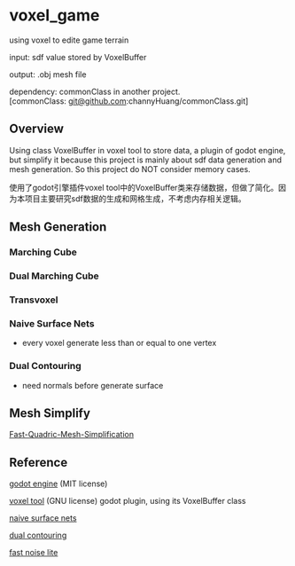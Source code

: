 # voxel_game

using voxel to edite game terrain

input: sdf value stored by VoxelBuffer

output: .obj mesh file

dependency: commonClass in another project.  
[commonClass: git@github.com:channyHuang/commonClass.git]

## Overview

Using class VoxelBuffer in voxel tool to store data, a plugin of godot engine, but simplify it because this project is mainly about sdf data generation and mesh generation. So this project do NOT consider memory cases.

使用了godot引擎插件voxel tool中的VoxelBuffer类来存储数据，但做了简化。因为本项目主要研究sdf数据的生成和网格生成，不考虑内存相关逻辑。

## Mesh Generation

### Marching Cube

### Dual Marching Cube

### Transvoxel

### Naive Surface Nets

* every voxel generate less than or equal to one vertex

### Dual Contouring

* need normals before generate surface

## Mesh Simplify

[Fast-Quadric-Mesh-Simplification](https://github.com/sp4cerat/Fast-Quadric-Mesh-Simplification)

## Reference

[godot engine](https://godotengine.org/)  (MIT license) 

[voxel tool](https://voxel-tools.readthedocs.io/en/latest/) (GNU license) godot plugin, using its VoxelBuffer class

[naive surface nets](https://github.com/Q-Minh/naive-surface-nets)

[dual contouring](https://github.com/emilk/Dual-Contouring)

[fast noise lite](https://github.com/Auburn/FastNoiseLite/wiki/Documentation)